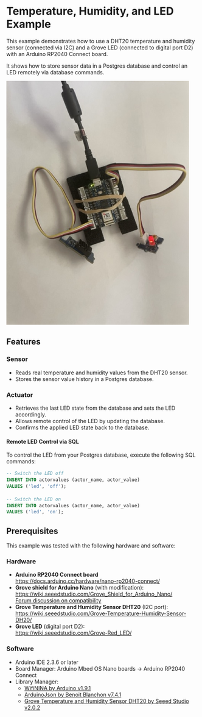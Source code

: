 # Temperature, Humidity, and LED Example

This example demonstrates how to use a DHT20 temperature and humidity sensor (connected via I2C) and a Grove LED (connected to digital port D2) with an Arduino RP2040 Connect board. 

It shows how to store sensor data in a Postgres database and control an LED remotely via database commands.

![Hardware setup](RP2040Connect.jpeg)

## Features

### Sensor
- Reads real temperature and humidity values from the DHT20 sensor.
- Stores the sensor value history in a Postgres database.

### Actuator
- Retrieves the last LED state from the database and sets the LED accordingly.
- Allows remote control of the LED by updating the database.
- Confirms the applied LED state back to the database.

#### Remote LED Control via SQL

To control the LED from your Postgres database, execute the following SQL commands:

```sql
-- Switch the LED off
INSERT INTO actorvalues (actor_name, actor_value)
VALUES ('led', 'off');

-- Switch the LED on
INSERT INTO actorvalues (actor_name, actor_value)
VALUES ('led', 'on');
```

## Prerequisites

This example was tested with the following hardware and software:

### Hardware
- **Arduino RP2040 Connect board**  
  https://docs.arduino.cc/hardware/nano-rp2040-connect/
- **Grove shield for Arduino Nano** (with modification):  
  https://wiki.seeedstudio.com/Grove_Shield_for_Arduino_Nano/  
  [Forum discussion on compatibility](https://forum.seeedstudio.com/t/grove-shield-for-arduino-nano-v1-0-can-it-be-used-with-a-nano-rp2040/258699?u=bodobolero)
- **Grove Temperature and Humidity Sensor DHT20** (I2C port):  
  https://wiki.seeedstudio.com/Grove-Temperature-Humidity-Sensor-DH20/
- **Grove LED** (digital port D2):  
  https://wiki.seeedstudio.com/Grove-Red_LED/

### Software
- Arduino IDE 2.3.6 or later
- Board Manager: Arduino Mbed OS Nano boards → Arduino RP2040 Connect
- Library Manager:
  - [WifiNINA by Arduino v1.9.1](https://docs.arduino.cc/libraries/wifinina/)
  - [ArduinoJson by Benoit Blanchon v7.4.1](https://arduinojson.org/?utm_source=meta&utm_medium=library.properties)
  - [Grove Temperature and Humidity Sensor DHT20 by Seeed Studio v2.0.2](https://github.com/Seeed-Studio/Grove_Temperature_And_Humidity_Sensor)



